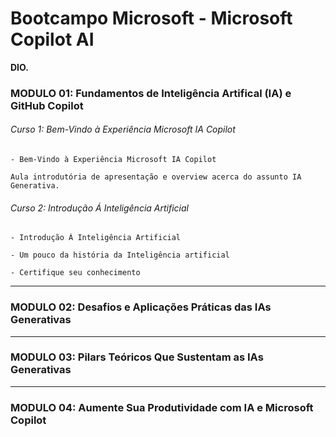 # Bootcampo Microsoft - Microsoft Copilot AI
**DIO.**

### MODULO 01: Fundamentos de Inteligência Artifical (IA) e GitHub Copilot

###### Curso 1: Bem-Vindo à Experiência Microsoft IA Copilot

    - Bem-Vindo à Experiência Microsoft IA Copilot

    Aula introdutória de apresentação e overview acerca do assunto IA Generativa.

###### Curso 2: Introdução Á Inteligência Artificial

    - Introdução Á Inteligência Artificial

    - Um pouco da história da Inteligência artificial

    - Certifique seu conhecimento
---
### MODULO 02: Desafios e Aplicações Práticas das IAs Generativas
---
### MODULO 03: Pilars Teóricos Que Sustentam as IAs Generativas
---
### MODULO 04: Aumente Sua Produtividade com IA e Microsoft Copilot

